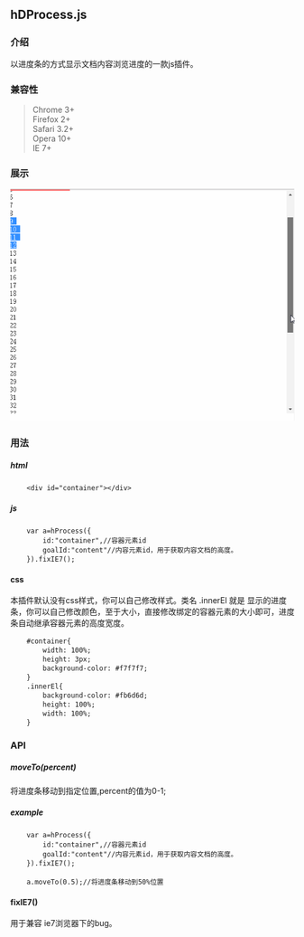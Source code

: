 ## hDProcess.js

### 介绍

以进度条的方式显示文档内容浏览进度的一款js插件。

### 兼容性

>Chrome 3+         
Firefox 2+        
Safari 3.2+       
Opera 10+         
IE 7+           

### 展示

![](./hDProcess.gif)

### 用法

##### html

```
    <div id="container"></div>    
```

##### js

```
    var a=hProcess({
        id:"container",//容器元素id
        goalId:"content"//内容元素id，用于获取内容文档的高度。
    }).fixIE7();
```

#### css

本插件默认没有css样式，你可以自己修改样式。类名 .innerEl 就是 显示的进度条，你可以自己修改颜色，至于大小，直接修改绑定的容器元素的大小即可，进度条自动继承容器元素的高度宽度。
```
    #container{
        width: 100%;
        height: 3px;
        background-color: #f7f7f7;
    }
    .innerEl{
        background-color: #fb6d6d;
        height: 100%;
        width: 100%;
    }
```

### API

##### moveTo(percent)

将进度条移动到指定位置,percent的值为0-1;

##### example

```javascrtipt
    var a=hProcess({
        id:"container",//容器元素id
        goalId:"content"//内容元素id，用于获取内容文档的高度。
    }).fixIE7();

    a.moveTo(0.5);//将进度条移动到50%位置
```

#### fixIE7()

用于兼容 ie7浏览器下的bug。


